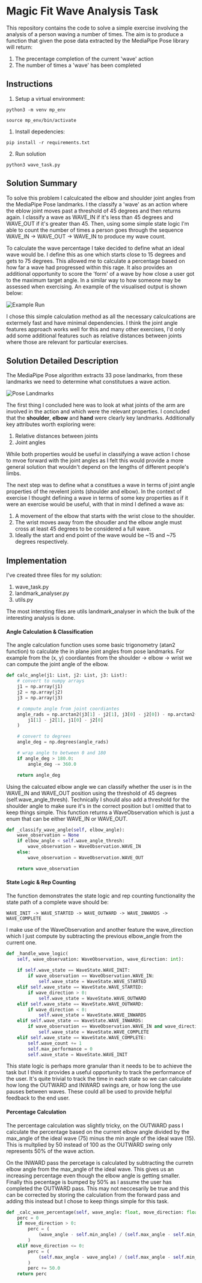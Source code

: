 # Magic Fit Wave Analysis Task

This repository contains the code to solve a simple exercise involving the analysis of a person waving a number of times. The aim is to produce a function that given the pose data extracted by the MediaPipe Pose library will return:

1. The precentage completion of the current 'wave' action
2. The number of times a 'wave' has been completed

## Instructions

1. Setup a virtual environment:

```
python3 -m venv mp_env  
```

```
source mp_env/bin/activate
```

1. Install depedencies:

```
pip install -r requirements.txt
```

2. Run solution

```
python3 wave_task.py
```

## Solution Summary

To solve this problem I calculcated the elbow and shoulder joint angles from the MediaPipe Pose landmarks. I the classify a 'wave' as an action where the eblow joint moves past a threshold of 45 degrees and then returns again. I classify a wave as WAVE_IN if it's less than 45 degrees and WAVE_OUT if it's greater than 45. Then, using some simple state logic I'm able to count the number of times a person goes through the sequence WAVE_IN -> WAVE_OUT -> WAVE_IN to produce my wave count.

To calculate the wave percentage I take decided to define what an ideal wave would be. I define this as one which starts close to 15 degrees and gets to 75 degrees. This allowed me to calculate a percentage based on how far a wave had progressed within this rage. It also provides an additional opportunity to score the 'form' of a wave by how close a user got to the maximum target angle. In a similar way to how someone may be assessed when exercising. An example of the visualised output is shown below:

![Example Run](images/example_run.gif)

I chose this simple calculation method as all the necessary calculcations are extermely fast and have minimal dependencies. I think the joint angle features approach works well for this and many other exercises, I'd only add some additional features such as relative distances between joints where those are relevant for particular exercises.

## Solution Detailed Description

The MediaPipe Pose algorithm extracts 33 pose landmarks, from these landmarks we need to determine what constitutues a wave action.

![Pose Landmarks](images/mp_pose.png)

The first thing I concluded here was to look at what joints of the arm are involved in the action and which were the relevant properties. I concluded that the **shoulder**, **elbow** and **hand** were clearly key landmarks. Additionally key attributes worth exploring were:

1. Relative distances between joints
2. Joint angles

While both properties would be useful in classifying a wave action I chose to mvoe forward with the joint angles as I felt this would provide a more general solution that wouldn't depend on the lengths of different people's limbs.

The next step was to define what a constitues a wave in terms of joint angle properties of the revelent joints (shoulder and elbow). In the context of exercise I thought defining a wave in terms of some key properties as if it were an exercise would be useful, with that in mind I defined a wave as:

1. A movement of the elbow that starts with the wrist close to the shoulder.
2. The wrist moves away from the shoudler and the elbow angle must cross at least 45 degrees to be considered a full wave.
3. Ideally the start and end point of the wave would be ~15 and ~75 degrees respectively.

## Implementation

I've created three files for my solution:

1. wave_task.py
2. landmark_analyser.py
3. utils.py

The most intersting files are utils landmark_analyser in which the bulk of the interesting analysis is done.

#### Angle Calculation & Classification

The angle calculation function uses some basic trigonometry (atan2 function) to calculate the in plane joint angles from pose landmarks. For example from the (x, y) coordiantes from the shoulder -> elbow -> wrist we can compute the joint angle of the elbow.

```python
def calc_angle(j1: List, j2: List, j3: List):
    # convert to numpy arrays
    j1 = np.array(j1)
    j2 = np.array(j2)
    j3 = np.array(j3)

    # compute angle from joint coordiantes
    angle_rads = np.arctan2(j3[1] - j2[1], j3[0] - j2[0]) - np.arctan2(
        j1[1] - j2[1], j1[0] - j2[0]
    )

    # convert to degrees
    angle_deg = np.degrees(angle_rads)

    # wrap angle to between 0 and 180
    if angle_deg > 180.0:
        angle_deg -= 360.0

    return angle_deg
```

Using the calcuated elbow angle we can classify whether the user is in the WAVE_IN and WAVE_OUT position using the threshold of 45 degrees (self.wave_angle_thresh). Technically I should also add a threshold for the shoulder angle to make sure it's in the correct position but I omitted that to keep things simple. This function returns a WaveObservation which is just a enum that can be either WAVE_IN or WAVE_OUT.

```python
def _classify_wave_angle(self, elbow_angle):
    wave_observation = None
    if elbow_angle < self.wave_angle_thresh:
        wave_observation = WaveObservation.WAVE_IN
    else:
        wave_observation = WaveObservation.WAVE_OUT

    return wave_observation
```

#### State Logic & Rep Counting

The function demonstrates the state logic and rep counting functionality the state path of a complete wave should be:

```
WAVE_INIT -> WAVE_STARTED -> WAVE_OUTWARD -> WAVE_INWARDS -> WAVE_COMPLETE
```

I make use of the WaveObservation and another feature the wave_direction which I just compute by subtracting the previous elbow_angle from the current one.

```python
def _handle_wave_logic(
    self, wave_observation: WaveObservation, wave_direction: int):
    
    if self.wave_state == WaveState.WAVE_INIT:
        if wave_observation == WaveObservation.WAVE_IN:
            self.wave_state = WaveState.WAVE_STARTED
    elif self.wave_state == WaveState.WAVE_STARTED:
        if wave_direction > 0:
            self.wave_state = WaveState.WAVE_OUTWARD
    elif self.wave_state == WaveState.WAVE_OUTWARD:
        if wave_direction < 0:
            self.wave_state = WaveState.WAVE_INWARDS
    elif self.wave_state == WaveState.WAVE_INWARDS:
        if wave_observation == WaveObservation.WAVE_IN and wave_direction == 0:
            self.wave_state = WaveState.WAVE_COMPLETE
    elif self.wave_state == WaveState.WAVE_COMPLETE:
        self.wave_count += 1
        self.max_performance = 0
        self.wave_state = WaveState.WAVE_INIT
```

This state logic is perhaps more granular than it needs to be to achieve the task but I think it provides a useful opportunity to track the performance of the user. It's quite trivial to track the time in each state so we can calculate how long the OUTWARD and INWARD swings are, or how long the use pauses between waves. These could all be used to provide helpful feedback to the end user.

#### Percentage Calculation

The percentage calculation was slightly tricky, on the OUTWARD pass I calculate the percentage based on the current elbow angle divided by the max_angle of the ideal wave (75) minus the min angle of the ideal wave (15). This is multplied by 50 instead of 100 as the OUTWARD swing only represents 50% of the wave action.

On the INWARD pass the percetage is calculated by subtracting the curretn elbow angle from the max_angle of the ideal wave. This gives us an increasing percentage even though the elbow angle is getting smaller. Finally this pecentage is bumped by 50% as I assume the user has completed the OUTWARD pass. This may not neccesarily be true and this can be corrected by storing the calculation from the forward pass and adding this instead but I chose to keep things simple for this task.

```python
def _calc_wave_percentage(self, wave_angle: float, move_direction: float) -> float:
    perc = 0
    if move_direction > 0:
        perc = (
            (wave_angle - self.min_angle) / (self.max_angle - self.min_angle) * 50.0
        )
    elif move_direction <= 0:
        perc = (
            (self.max_angle - wave_angle) / (self.max_angle - self.min_angle) * 50.0
        )
        perc += 50.0
    return perc
```
